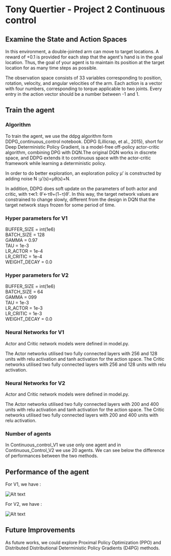 
# Tony Quertier - Project 2 Continuous control


## Examine the State and Action Spaces

In this environment, a double-jointed arm can move to target locations. A reward of +0.1 is provided for each step that the agent's hand is in the goal location. Thus, the goal of your agent is to maintain its position at the target location for as many time steps as possible.

The observation space consists of 33 variables corresponding to position, rotation, velocity, and angular velocities of the arm. Each action is a vector with four numbers, corresponding to torque applicable to two joints. Every entry in the action vector should be a number between -1 and 1.


##  Train the agent


### Algorithm

To train the agent, we use the ddpg algorithm form DDPG_continuous_control notebook. 
DDPG (Lillicrap, et al., 2015), short for Deep Deterministic Policy Gradient, is a model-free off-policy actor-critic algorithm, combining DPG with DQN.The original DQN works in discrete space, and DDPG extends it to continuous space with the actor-critic framework while learning a deterministic policy.

In order to do better exploration, an exploration policy μ’ is constructed by adding noise N :μ′(s)=μθ(s)+N.

In addition, DDPG does soft update on the parameters of both actor and critic, with τ≪1: θ′←τθ+(1−τ)θ′. In this way, the target network values are constrained to change slowly, different from the design in DQN that the target network stays frozen for some period of time.

### Hyper parameters for V1

BUFFER_SIZE = int(1e6)  
BATCH_SIZE = 128        
GAMMA = 0.97            
TAU = 1e-3              
LR_ACTOR = 1e-4         
LR_CRITIC = 1e-4        
WEIGHT_DECAY = 0.0   

### Hyper parameters for V2

BUFFER_SIZE = int(1e6)  
BATCH_SIZE = 64        
GAMMA = 099           
TAU = 1e-3              
LR_ACTOR = 1e-3         
LR_CRITIC = 1e-3        
WEIGHT_DECAY = 0.0  

### Neural Networks for V1

Actor and Critic network models were defined in model.py.

The Actor networks utilised two fully connected layers with 256 and 128 units with relu activation and tanh activation for the action space. 
The Critic networks utilised two fully connected layers with 256 and 128 units with relu activation. 

### Neural Networks for V2

Actor and Critic network models were defined in model.py.

The Actor networks utilised two fully connected layers with 200 and 400 units with relu activation and tanh activation for the action space. 
The Critic networks utilised two fully connected layers with 200 and 400 units with relu activation. 

### Number of agents

In Continuous_control_V1 we use only one agent and in Continuous_Control_V2 we use 20 agents. We can see below the difference of performances between the two methods.



## Performance of the agent

For V1, we have :

![Alt text](https://github.com/Quertier/p2_continuous-control/blob/master/p2_continuous_control_V1.PNG)

For V2, we have :

![Alt text](https://github.com/Quertier/p2_continuous-control/blob/master/p2_continuous_control_V2.PNG)


## Future Improvements

As future works, we could explore Proximal Policy Optimization (PPO) and Distributed Distributional Deterministic Policy Gradients (D4PG) methods.




